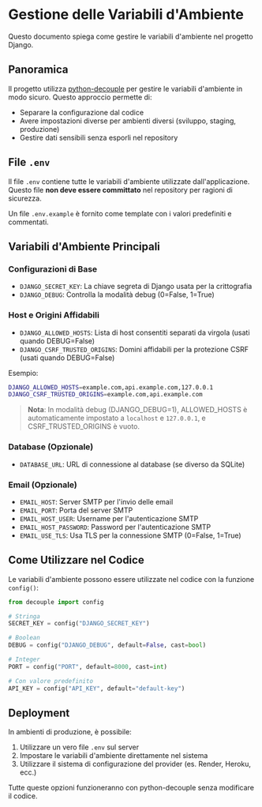 # Gestione delle Variabili d'Ambiente

Questo documento spiega come gestire le variabili d'ambiente nel progetto Django.

## Panoramica

Il progetto utilizza [python-decouple](https://github.com/henriquebastos/python-decouple) per gestire le variabili d'ambiente in modo sicuro. Questo approccio permette di:

- Separare la configurazione dal codice
- Avere impostazioni diverse per ambienti diversi (sviluppo, staging, produzione)
- Gestire dati sensibili senza esporli nel repository

## File `.env`

Il file `.env` contiene tutte le variabili d'ambiente utilizzate dall'applicazione. Questo file **non deve essere committato** nel repository per ragioni di sicurezza.

Un file `.env.example` è fornito come template con i valori predefiniti e commentati.

## Variabili d'Ambiente Principali

### Configurazioni di Base

- `DJANGO_SECRET_KEY`: La chiave segreta di Django usata per la crittografia
- `DJANGO_DEBUG`: Controlla la modalità debug (0=False, 1=True)

### Host e Origini Affidabili

- `DJANGO_ALLOWED_HOSTS`: Lista di host consentiti separati da virgola (usati quando DEBUG=False)
- `DJANGO_CSRF_TRUSTED_ORIGINS`: Domini affidabili per la protezione CSRF (usati quando DEBUG=False)

Esempio:

```bash
DJANGO_ALLOWED_HOSTS=example.com,api.example.com,127.0.0.1
DJANGO_CSRF_TRUSTED_ORIGINS=example.com,api.example.com
```

> **Nota**: In modalità debug (DJANGO_DEBUG=1), ALLOWED_HOSTS è automaticamente impostato a `localhost` e `127.0.0.1`, e CSRF_TRUSTED_ORIGINS è vuoto.

### Database (Opzionale)

- `DATABASE_URL`: URL di connessione al database (se diverso da SQLite)

### Email (Opzionale)

- `EMAIL_HOST`: Server SMTP per l'invio delle email
- `EMAIL_PORT`: Porta del server SMTP
- `EMAIL_HOST_USER`: Username per l'autenticazione SMTP
- `EMAIL_HOST_PASSWORD`: Password per l'autenticazione SMTP
- `EMAIL_USE_TLS`: Usa TLS per la connessione SMTP (0=False, 1=True)

## Come Utilizzare nel Codice

Le variabili d'ambiente possono essere utilizzate nel codice con la funzione `config()`:

```python
from decouple import config

# Stringa
SECRET_KEY = config("DJANGO_SECRET_KEY")

# Boolean
DEBUG = config("DJANGO_DEBUG", default=False, cast=bool)

# Integer
PORT = config("PORT", default=8000, cast=int)

# Con valore predefinito
API_KEY = config("API_KEY", default="default-key")
```

## Deployment

In ambienti di produzione, è possibile:

1. Utilizzare un vero file `.env` sul server
2. Impostare le variabili d'ambiente direttamente nel sistema
3. Utilizzare il sistema di configurazione del provider (es. Render, Heroku, ecc.)

Tutte queste opzioni funzioneranno con python-decouple senza modificare il codice.
